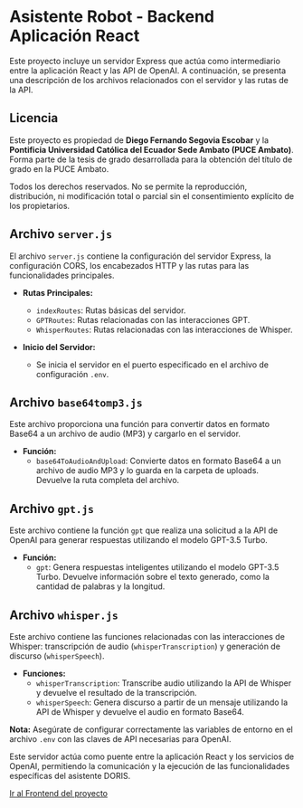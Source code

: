 # Asistente Robot - Backend Aplicación React

Este proyecto incluye un servidor Express que actúa como intermediario entre la aplicación React y las API de OpenAI. A continuación, se presenta una descripción de los archivos relacionados con el servidor y las rutas de la API.

## Licencia

Este proyecto es propiedad de **Diego Fernando Segovia Escobar** y la **Pontificia Universidad Católica del Ecuador Sede Ambato (PUCE Ambato)**.  
Forma parte de la tesis de grado desarrollada para la obtención del título de grado en la PUCE Ambato.

Todos los derechos reservados. No se permite la reproducción, distribución, ni modificación total o parcial sin el consentimiento explícito de los propietarios.

## Archivo `server.js`

El archivo `server.js` contiene la configuración del servidor Express, la configuración CORS, los encabezados HTTP y las rutas para las funcionalidades principales.

- **Rutas Principales:**
  - `indexRoutes`: Rutas básicas del servidor.
  - `GPTRoutes`: Rutas relacionadas con las interacciones GPT.
  - `WhisperRoutes`: Rutas relacionadas con las interacciones de Whisper.

- **Inicio del Servidor:**
  - Se inicia el servidor en el puerto especificado en el archivo de configuración `.env`.

## Archivo `base64tomp3.js`

Este archivo proporciona una función para convertir datos en formato Base64 a un archivo de audio (MP3) y cargarlo en el servidor.

- **Función:**
  - `base64ToAudioAndUpload`: Convierte datos en formato Base64 a un archivo de audio MP3 y lo guarda en la carpeta de uploads. Devuelve la ruta completa del archivo.

## Archivo `gpt.js`

Este archivo contiene la función `gpt` que realiza una solicitud a la API de OpenAI para generar respuestas utilizando el modelo GPT-3.5 Turbo.

- **Función:**
  - `gpt`: Genera respuestas inteligentes utilizando el modelo GPT-3.5 Turbo. Devuelve información sobre el texto generado, como la cantidad de palabras y la longitud.

## Archivo `whisper.js`

Este archivo contiene las funciones relacionadas con las interacciones de Whisper: transcripción de audio (`whisperTranscription`) y generación de discurso (`whisperSpeech`).

- **Funciones:**
  - `whisperTranscription`: Transcribe audio utilizando la API de Whisper y devuelve el resultado de la transcripción.
  - `whisperSpeech`: Genera discurso a partir de un mensaje utilizando la API de Whisper y devuelve el audio en formato Base64.

**Nota:** Asegúrate de configurar correctamente las variables de entorno en el archivo `.env` con las claves de API necesarias para OpenAI.

Este servidor actúa como puente entre la aplicación React y los servicios de OpenAI, permitiendo la comunicación y la ejecución de las funcionalidades específicas del asistente DORIS.

<a href="https://github.com/diegoseg15/IA-Tesis-Frontend">Ir al Frontend del proyecto</a>
